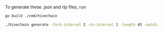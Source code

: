 To generate these .json and rlp files, run 

```sh
go build ./cmd/hivechain

./hivechain generate -fork-interval 2 -tx-interval 1 -length 45 -outdir ./simulators/berachain/berachain-rpc-compat/tests/ -outputs genesis,chain,headfcu,accounts,forkenv,headblock,txinfo -berachain -lastfork prague2
```